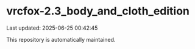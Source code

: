 # vrcfox-2.3_body_and_cloth_edition

Last updated: 2025-06-25 00:42:45

This repository is automatically maintained.
